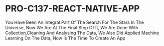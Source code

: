 # PRO-C137-REACT-NATIVE-APP
You Have Been An Integral Part Of The Search For The Stars In The Universe, Now We Are At The Final Step Of It, We Are Done With Collection,Cleaning And Analysing The Data, We Also Did Applied Machine Learning On The Data, Now Is The Time To Create An App
